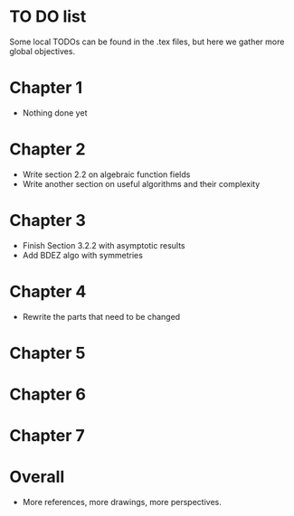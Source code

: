 TO DO list
==========

Some local TODOs can be found in the .tex files, but here we gather more global
objectives.

Chapter 1
=========

- Nothing done yet

Chapter 2
=========

- Write section 2.2 on algebraic function fields
- Write another section on useful algorithms and their complexity

Chapter 3
=========

- Finish Section 3.2.2 with asymptotic results
- Add BDEZ algo with symmetries

Chapter 4
=========

- Rewrite the parts that need to be changed

Chapter 5
=========

Chapter 6
=========

Chapter 7
=========

Overall
=======

- More references, more drawings, more perspectives.
